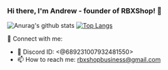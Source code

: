 ### Hi there, I'm Andrew - founder of RBXShop! 👋

![Anurag's github stats](https://github-readme-stats.vercel.app/api?username=vorxcomp&show_icons=true&theme=radical)
[![Top Langs](https://github-readme-stats.vercel.app/api/top-langs/?username=vorxcomp&layout=compact&theme=radical)](https://github.com/anuraghazra/github-readme-stats)


💬 Connect with me:
- 💬 Discord ID: <@689231007932481550>
- 📫 How to reach me: rbxshopbusiness@gmail.com
